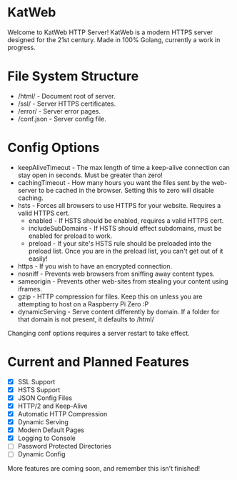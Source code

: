 # KatWeb
Welcome to KatWeb HTTP Server!
KatWeb is a modern HTTPS server designed for the 21st century.
Made in 100% Golang, currently a work in progress.

# File System Structure
- /html/ - Document root of server.
- /ssl/ - Server HTTPS certificates.
- /error/ - Server error pages.
- /conf.json - Server config file.

# Config Options
- keepAliveTimeout - The max length of time a keep-alive connection can stay open in seconds. Must be greater than zero!
- cachingTimeout - How many hours you want the files sent by the web-server to be cached in the browser. Setting this to zero will disable caching.
- hsts - Forces all browsers to use HTTPS for your website. Requires a valid HTTPS cert.
  * enabled - If HSTS should be enabled, requires a valid HTTPS cert.
  * includeSubDomains - If HSTS should effect subdomains, must be enabled for preload to work.
  * preload - If your site's HSTS rule should be preloaded into the preload list. Once you are in the preload list, you can't get out of it easily!
- https - If you wish to have an encrypted connection.
- nosniff - Prevents web browsers from sniffing away content types.
- sameorigin - Prevents other web-sites from stealing your content using iframes.
- gzip - HTTP compression for files. Keep this on unless you are attempting to host on a Raspberry Pi Zero :P
- dynamicServing - Serve content differently by domain. If a folder for that domain is not present, it defaults to /html/

Changing conf options requires a server restart to take effect.

# Current and Planned Features 
- [x] SSL Support
- [x] HSTS Support
- [x] JSON Config Files
- [x] HTTP/2 and Keep-Alive
- [x] Automatic HTTP Compression
- [x] Dynamic Serving
- [x] Modern Default Pages
- [x] Logging to Console
- [ ] Password Protected Directories
- [ ] Dynamic Config

More features are coming soon, and remember this isn't finished!
